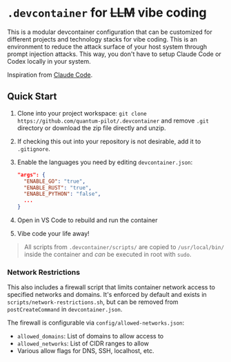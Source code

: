 # `.devcontainer` for <s>LLM</s> vibe coding

This is a modular devcontainer configuration that can be customized for different projects and technology stacks for vibe coding. This is an environment to reduce the attack surface of your host system through prompt injection attacks. This way, you don't have to setup Claude Code or Codex locally in your system.

Inspiration from [Claude Code](https://github.com/anthropics/claude-code/blob/main/.devcontainer/).

## Quick Start

1. Clone into your project workspace: `git clone https://github.com/quantum-pilot/.devcontainer` and remove `.git` directory or download the zip file directly and unzip.

2. If checking this out into your repository is not desirable, add it to `.gitignore`.

3. Enable the languages you need by editing `devcontainer.json`:
   ```json
   "args": {
     "ENABLE_GO": "true",
     "ENABLE_RUST": "true",
     "ENABLE_PYTHON": "false",
     ...
   }
   ```

4. Open in VS Code to rebuild and run the container
5. Vibe code your life away!

> All scripts from `.devcontainer/scripts/` are copied to `/usr/local/bin/` inside the container and _can_ be executed in root with `sudo`.

### Network Restrictions

This also includes a firewall script that limits container network access to specified networks and domains. It's enforced by default and exists in `scripts/network-restrictions.sh`, but can be removed from `postCreateCommand` in `devcontainer.json`.

The firewall is configurable via `config/allowed-networks.json`:
- `allowed_domains`: List of domains to allow access to
- `allowed_networks`: List of CIDR ranges to allow
- Various allow flags for DNS, SSH, localhost, etc.
